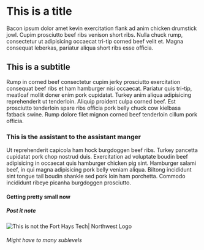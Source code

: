 # This is a title 
Bacon ipsum dolor amet kevin exercitation flank ad anim chicken drumstick jowl. Cupim prosciutto beef ribs venison short ribs. Nulla chuck rump, consectetur ut adipisicing occaecat tri-tip corned beef velit et. Magna consequat leberkas, pariatur aliqua short ribs esse officia.
## This is a subtitle
Rump in corned beef consectetur cupim jerky prosciutto exercitation consequat beef ribs et ham hamburger nisi occaecat. Pariatur quis tri-tip, meatloaf mollit doner enim pork cupidatat. Turkey anim aliqua adipisicing reprehenderit ut tenderloin. Aliquip proident culpa corned beef. Est prosciutto tenderloin spare ribs officia pork belly chuck cow kielbasa fatback swine. Rump dolore filet mignon corned beef tenderloin cillum pork officia.
### This is the assistant to the assistant manger
Ut reprehenderit capicola ham hock burgdoggen beef ribs. Turkey pancetta cupidatat pork chop nostrud duis. Exercitation ad voluptate boudin beef adipisicing in occaecat quis hamburger chicken pig sint. Hamburger salami beef, in qui magna adipisicing pork belly veniam aliqua. Biltong incididunt sint tongue tail boudin shankle sed pork loin ham porchetta. Commodo incididunt ribeye picanha burgdoggen prosciutto.
#### Getting pretty small now 
##### Post it note 
![This is not the Fort Hays Tech| Northwest Logo](https://images.ctfassets.net/nvz650yohim6/2RWM8m78orJxIEPiDjeiRm/d9df0343aa1e61fddab723bc0273ff22/logo-guidelines-fy21-GTlogo-colour.jpeg)
###### Might have to many sublevels
